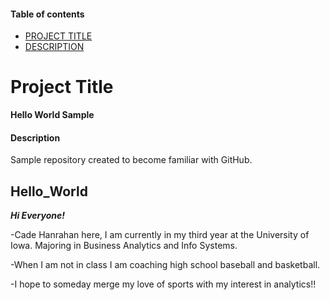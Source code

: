 #### Table of contents

- [PROJECT TITLE](#Project-Title)
- [DESCRIPTION](#Description)

# Project Title

**Hello World Sample**

#### Description
Sample repository created to become familiar with GitHub.

## Hello_World

***Hi Everyone!***

-Cade Hanrahan here, I am currently in my third year at the University of Iowa. Majoring in Business Analytics and Info Systems.

-When I am not in class I am coaching high school baseball and basketball. 

-I hope to someday merge my love of sports with my interest in analytics!!


